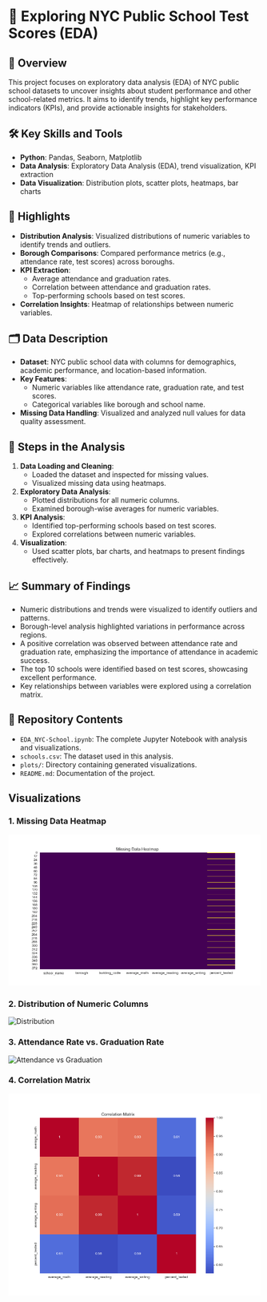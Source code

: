 # 🏫 Exploring NYC Public School Test Scores (EDA)

## 📜 Overview
This project focuses on exploratory data analysis (EDA) of NYC public school datasets to uncover insights about student performance and other school-related metrics. It aims to identify trends, highlight key performance indicators (KPIs), and provide actionable insights for stakeholders.

## 🛠️ **Key Skills and Tools**
- **Python**: Pandas, Seaborn, Matplotlib
- **Data Analysis**: Exploratory Data Analysis (EDA), trend visualization, KPI extraction
- **Data Visualization**: Distribution plots, scatter plots, heatmaps, bar charts

## 🔑 **Highlights**
- **Distribution Analysis**: Visualized distributions of numeric variables to identify trends and outliers.
- **Borough Comparisons**: Compared performance metrics (e.g., attendance rate, test scores) across boroughs.
- **KPI Extraction**: 
  - Average attendance and graduation rates.
  - Correlation between attendance and graduation rates.
  - Top-performing schools based on test scores.
- **Correlation Insights**: Heatmap of relationships between numeric variables.

## 🗂️ **Data Description**
- **Dataset**: NYC public school data with columns for demographics, academic performance, and location-based information.
- **Key Features**:
  - Numeric variables like attendance rate, graduation rate, and test scores.
  - Categorical variables like borough and school name.
- **Missing Data Handling**: Visualized and analyzed null values for data quality assessment.

## 🧰 **Steps in the Analysis**
1. **Data Loading and Cleaning**:
   - Loaded the dataset and inspected for missing values.
   - Visualized missing data using heatmaps.
2. **Exploratory Data Analysis**:
   - Plotted distributions for all numeric columns.
   - Examined borough-wise averages for numeric variables.
3. **KPI Analysis**:
   - Identified top-performing schools based on test scores.
   - Explored correlations between numeric variables.
4. **Visualization**:
   - Used scatter plots, bar charts, and heatmaps to present findings effectively.
  
## 📈 Summary of Findings
- Numeric distributions and trends were visualized to identify outliers and patterns.
- Borough-level analysis highlighted variations in performance across regions.
- A positive correlation was observed between attendance rate and graduation rate, emphasizing the importance of attendance in academic success.
- The top 10 schools were identified based on test scores, showcasing excellent performance.
- Key relationships between variables were explored using a correlation matrix.


## 📂 **Repository Contents**
- `EDA_NYC-School.ipynb`: The complete Jupyter Notebook with analysis and visualizations.
- `schools.csv`: The dataset used in this analysis.
- `plots/`: Directory containing generated visualizations.
- `README.md`: Documentation of the project.

## Visualizations

### 1. Missing Data Heatmap
![Missing Data Heatmap](plots/missing_data_heatmap.png)

### 2. Distribution of Numeric Columns
![Distribution](plots/distribution_column_name.png)

### 3. Attendance Rate vs. Graduation Rate
![Attendance vs Graduation](plots/attendance_vs_graduation.png)

### 4. Correlation Matrix
![Correlation Matrix](plots/correlation_matrix.png)

